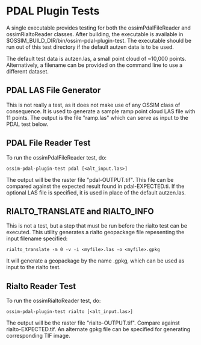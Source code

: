 # PDAL Plugin Tests

A single executable provides testing for both the ossimPdalFileReader and ossimRialtoReader classes. After building, the executable is available in $OSSIM_BUILD_DIR/bin/ossim-pdal-plugin-test. The executable should be run out of this test directory if the default autzen data is to be used.

The default test data is autzen.las, a small point cloud of ~10,000 points. Alternatively, a filename can be provided on the command line to use a different dataset.

## PDAL LAS File Generator

This is not really a test, as it does not make use of any OSSIM class of consequence. It is used to generate a sample ramp point cloud LAS file with 11 points. The output is the file "ramp.las" which can serve as input to the PDAL test below.


## PDAL File Reader Test

To run the ossimPdalFileReader test, do:

    ossim-pdal-plugin-test pdal [<alt_input.las>]

The output will be the raster file "pdal-OUTPUT.tif". This file can be compared against the expected result found in pdal-EXPECTED.ti. If the optional LAS file is specified, it is used in place of the default autzen.las.


## RIALTO_TRANSLATE and RIALTO_INFO

This is not a test, but a step that must be run before the rialto test can be executed. This utility generates a rialto geopackage file repesenting the input filename specified:

    rialto_translate -m 0 -v -i <myfile>.las -o <myfile>.gpkg

It will generate a geopackage by the name <myfile>.gpkg, which can be used as input to the rialto test. 


## Rialto Reader Test

To run the ossimRialtoReader test, do:

    ossim-pdal-plugin-test rialto [<alt_input.las>]

The output will be the raster file "rialto-OUTPUT.tif". Compare against rialto-EXPECTED.tif. An alternate gpkg file can be specified for generating corresponding TIF image.



